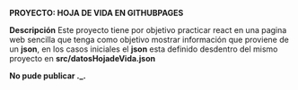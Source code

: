 **PROYECTO: HOJA DE VIDA EN GITHUBPAGES**

**Descripción**
Este proyecto tiene por objetivo practicar react en una pagina web sencilla que tenga como objetivo mostrar información que proviene de un **json**, en los casos iniciales el **json** esta definido desdentro del mismo proyecto en **src/datosHojadeVida.json**

**No pude publicar ._.**